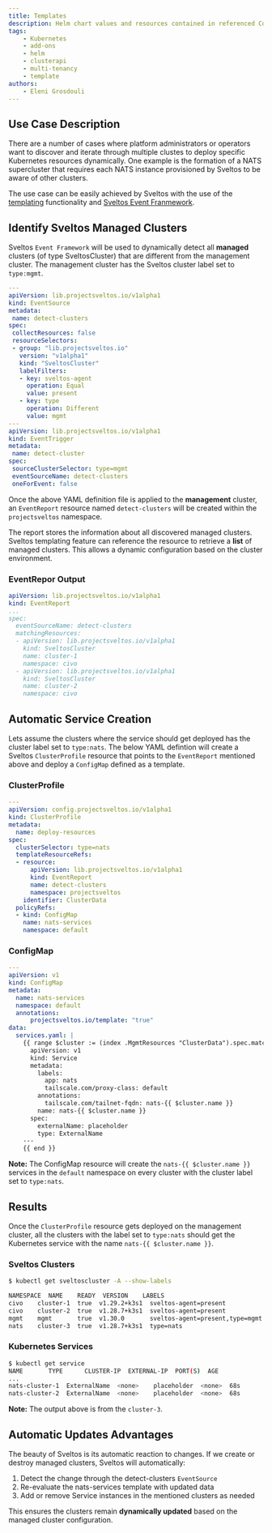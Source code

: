 ```yaml
---
title: Templates
description: Helm chart values and resources contained in referenced ConfigMaps/Secrets can be defined as template. 
tags:
    - Kubernetes
    - add-ons
    - helm
    - clusterapi
    - multi-tenancy
    - template
authors:
    - Eleni Grosdouli
---
```


## Use Case Description

There are a number of cases where platform administrators or operators want to discover and iterate through multiple clustes to deploy specific Kubernetes resources dynamically. One example is the formation of a NATS supercluster that requires each NATS instance provisioned by Sveltos to be aware of other clusters.

The use case can be easily achieved by Sveltos with the use of the [templating](../template/template.md) functionality and [Sveltos Event Franmework](../events/addon_event_deployment.md).

## Identify Sveltos Managed Clusters

Sveltos `Event Framework` will be used to dynamically detect all **managed** clusters (of type SveltosCluster) that are different from the management cluster. The management cluster has the Sveltos cluster label set to `type:mgmt`.

```yaml
---
apiVersion: lib.projectsveltos.io/v1alpha1
kind: EventSource
metadata:
 name: detect-clusters
spec:
 collectResources: false
 resourceSelectors:
 - group: "lib.projectsveltos.io"
   version: "v1alpha1"
   kind: "SveltosCluster"
   labelFilters:
   - key: sveltos-agent
     operation: Equal
     value: present
   - key: type
     operation: Different
     value: mgmt
---
apiVersion: lib.projectsveltos.io/v1alpha1
kind: EventTrigger
metadata:
 name: detect-cluster
spec:
 sourceClusterSelector: type=mgmt
 eventSourceName: detect-clusters
 oneForEvent: false
```

Once the above YAML definition file is applied to the **management** cluster, an `EventReport` resource named `detect-clusters` will be created within the `projectsveltos` namespace.

The report stores the information about all discovered managed clusters. Sveltos templating feature can reference the resource to retrieve a **list** of managed clusters. This allows a dynamic configuration based on the cluster environment.

### EventRepor Output

```yaml
apiVersion: lib.projectsveltos.io/v1alpha1
kind: EventReport
...
spec:
  eventSourceName: detect-clusters
  matchingResources:
  - apiVersion: lib.projectsveltos.io/v1alpha1
    kind: SveltosCluster
    name: cluster-1
    namespace: civo
  - apiVersion: lib.projectsveltos.io/v1alpha1
    kind: SveltosCluster
    name: cluster-2
    namespace: civo
```

## Automatic Service Creation

Lets assume the clusters where the service should get deployed has the cluster label set to `type:nats`. The below YAML defintion will create a Sveltos `ClusterProfile` resource that points to the `EventReport` mentioned above and deploy a `ConfigMap` defined as a template.

### ClusterProfile

```yaml
---
apiVersion: config.projectsveltos.io/v1alpha1
kind: ClusterProfile
metadata:
  name: deploy-resources
spec:
  clusterSelector: type=nats
  templateResourceRefs:
  - resource:
      apiVersion: lib.projectsveltos.io/v1alpha1
      kind: EventReport
      name: detect-clusters
      namespace: projectsveltos
    identifier: ClusterData
  policyRefs:
  - kind: ConfigMap
    name: nats-services
    namespace: default
```

### ConfigMap

```yaml
---
apiVersion: v1
kind: ConfigMap
metadata:
  name: nats-services
  namespace: default
  annotations:
      projectsveltos.io/template: "true"
data:
  services.yaml: |
    {{ range $cluster := (index .MgmtResources "ClusterData").spec.matchingResources }}
      apiVersion: v1
      kind: Service
      metadata:
        labels:
          app: nats
          tailscale.com/proxy-class: default
        annotations:
          tailscale.com/tailnet-fqdn: nats-{{ $cluster.name }}
        name: nats-{{ $cluster.name }}
      spec:
        externalName: placeholder
        type: ExternalName
    ---
    {{ end }}
```

**Note:** The ConfigMap resource will create the `nats-{{ $cluster.name }}` services in the `default` namespace on every cluster with the cluster label set to `type:nats`.

## Results

Once the `ClusterProfile` resource gets deployed on the management cluster, all the clusters with the label set to `type:nats` should get the Kubernetes service with the name `nats-{{ $cluster.name }}`.

### Sveltos Clusters

```bash
$ kubectl get sveltoscluster -A --show-labels

NAMESPACE  NAME    READY  VERSION    LABELS
civo    cluster-1  true  v1.29.2+k3s1  sveltos-agent=present
civo    cluster-2  true  v1.28.7+k3s1  sveltos-agent=present
mgmt    mgmt       true  v1.30.0       sveltos-agent=present,type=mgmt
nats    cluster-3  true  v1.28.7+k3s1  type=nats
```

### Kubernetes Services

```bash
$ kubectl get service
NAME       TYPE      CLUSTER-IP  EXTERNAL-IP  PORT(S)  AGE
...
nats-cluster-1  ExternalName  <none>    placeholder  <none>  68s
nats-cluster-2  ExternalName  <none>    placeholder  <none>  68s
```

**Note:** The output above is from the `cluster-3`.

## Automatic Updates Advantages
The beauty of Sveltos is its automatic reaction to changes. If we create or destroy managed clusters, Sveltos will automatically:

1. Detect the change through the detect-clusters `EventSource`
2. Re-evaluate the nats-services template with updated data
3. Add or remove Service instances in the mentioned clusters as needed

This ensures the clusters remain **dynamically updated** based on the managed cluster configuration.

